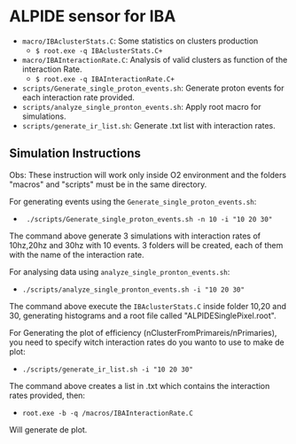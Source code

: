 # ALPIDE sensor for IBA

* `macro/IBAclusterStats.C`: Some statistics on clusters production
  * `$ root.exe -q IBAclusterStats.C+`
* `macro/IBAInteractionRate.C`: Analysis of valid clusters as function of the interaction Rate.
  * `$ root.exe -q IBAInteractionRate.C+`
* `scripts/Generate_single_proton_events.sh`: Generate proton events for each interaction rate provided.
* `scripts/analyze_single_pronton_events.sh`: Apply root macro for simulations.
* `scripts/generate_ir_list.sh`: Generate .txt list with interaction rates.

## Simulation Instructions

Obs: These instruction will work only inside O2 environment and the folders "macros" and "scripts" must be in the same directory.

For generating events using the `Generate_single_proton_events.sh`:
* ` ./scripts/Generate_single_proton_events.sh -n 10 -i "10 20 30"`

The command above generate 3 simulations with interaction rates of 10hz,20hz and 30hz with 10 events. 3 folders will be created, each of them with the name of the interaction rate.

For analysing data using `analyze_single_pronton_events.sh`:
* `./scripts/analyze_single_pronton_events.sh -i "10 20 30"`

The command above execute the `IBAclusterStats.C` inside folder 10,20 and 30, generating histograms and a root file called "ALPIDESinglePixel.root".

For Generating the plot of efficiency (nClusterFromPrimareis/nPrimaries), you need to specify witch interaction rates do you wanto to use to make de plot:

* `./scripts/generate_ir_list.sh -i "10 20 30"`

The command above creates a list in .txt which contains the interaction rates provided, then:

* `root.exe -b -q /macros/IBAInteractionRate.C`


Will generate de plot.
